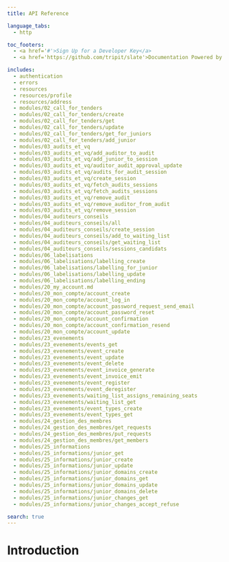 ```yaml
---
title: API Reference

language_tabs:
  - http

toc_footers:
  - <a href='#'>Sign Up for a Developer Key</a>
  - <a href='https://github.com/tripit/slate'>Documentation Powered by Slate</a>

includes:
  - authentication
  - errors
  - resources
  - resources/profile
  - resources/address
  - modules/02_call_for_tenders
  - modules/02_call_for_tenders/create
  - modules/02_call_for_tenders/get
  - modules/02_call_for_tenders/update
  - modules/02_call_for_tenders/get_for_juniors
  - modules/02_call_for_tenders/add_junior
  - modules/03_audits_et_vq
  - modules/03_audits_et_vq/add_auditor_to_audit
  - modules/03_audits_et_vq/add_junior_to_session
  - modules/03_audits_et_vq/auditor_audit_approval_update
  - modules/03_audits_et_vq/audits_for_audit_session
  - modules/03_audits_et_vq/create_session
  - modules/03_audits_et_vq/fetch_audits_sessions
  - modules/03_audits_et_vq/fetch_audits_sessions
  - modules/03_audits_et_vq/remove_audit
  - modules/03_audits_et_vq/remove_auditor_from_audit
  - modules/03_audits_et_vq/remove_session
  - modules/04_auditeurs_conseils
  - modules/04_auditeurs_conseils/all
  - modules/04_auditeurs_conseils/create_session
  - modules/04_auditeurs_conseils/add_to_waiting_list
  - modules/04_auditeurs_conseils/get_waiting_list
  - modules/04_auditeurs_conseils/sessions_candidats
  - modules/06_labelisations
  - modules/06_labelisations/labelling_create
  - modules/06_labelisations/labelling_for_junior
  - modules/06_labelisations/labelling_update
  - modules/06_labelisations/labelling_ending
  - modules/20_my_account.md
  - modules/20_mon_compte/account_create
  - modules/20_mon_compte/account_log_in
  - modules/20_mon_compte/account_password_request_send_email
  - modules/20_mon_compte/account_password_reset
  - modules/20_mon_compte/account_confirmation
  - modules/20_mon_compte/account_confirmation_resend
  - modules/20_mon_compte/account_update
  - modules/23_evenements
  - modules/23_evenements/events_get
  - modules/23_evenements/event_create
  - modules/23_evenements/event_update
  - modules/23_evenements/event_delete
  - modules/23_evenements/event_invoice_generate
  - modules/23_evenements/event_invoice_emit
  - modules/23_evenements/event_register
  - modules/23_evenements/event_deregister
  - modules/23_evenements/waiting_list_assigns_remaining_seats
  - modules/23_evenements/waiting_list_get
  - modules/23_evenements/event_types_create
  - modules/23_evenements/event_types_get
  - modules/24_gestion_des_membres
  - modules/24_gestion_des_membres/get_requests
  - modules/24_gestion_des_membres/put_requests
  - modules/24_gestion_des_membres/get_members
  - modules/25_informations
  - modules/25_informations/junior_get
  - modules/25_informations/junior_create
  - modules/25_informations/junior_update
  - modules/25_informations/junior_domains_create
  - modules/25_informations/junior_domains_get
  - modules/25_informations/junior_domains_update
  - modules/25_informations/junior_domains_delete
  - modules/25_informations/junior_changes_get
  - modules/25_informations/junior_changes_accept_refuse

search: true
---
```


# Introduction
